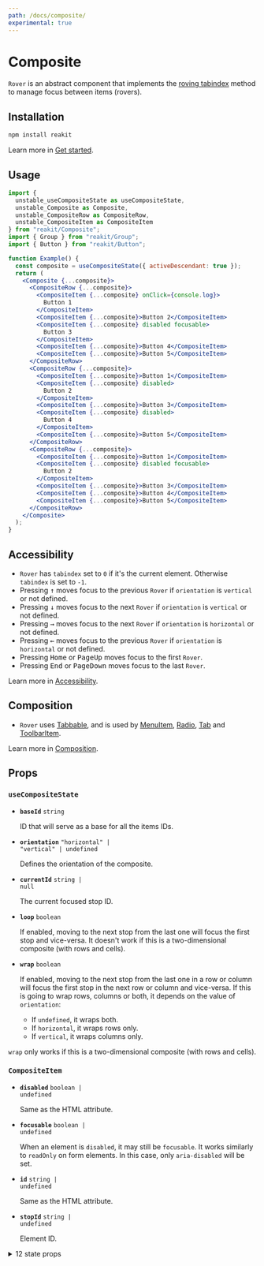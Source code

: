 ```yaml
---
path: /docs/composite/
experimental: true
---
```


# Composite

`Rover` is an abstract component that implements the [roving tabindex](https://www.w3.org/TR/wai-aria-practices-1.1/#kbd_roving_tabindex) method to manage focus between items (rovers).

<carbon-ad></carbon-ad>

## Installation

```sh
npm install reakit
```

Learn more in [Get started](/docs/get-started/).

## Usage

```jsx
import {
  unstable_useCompositeState as useCompositeState,
  unstable_Composite as Composite,
  unstable_CompositeRow as CompositeRow,
  unstable_CompositeItem as CompositeItem
} from "reakit/Composite";
import { Group } from "reakit/Group";
import { Button } from "reakit/Button";

function Example() {
  const composite = useCompositeState({ activeDescendant: true });
  return (
    <Composite {...composite}>
      <CompositeRow {...composite}>
        <CompositeItem {...composite} onClick={console.log}>
          Button 1
        </CompositeItem>
        <CompositeItem {...composite}>Button 2</CompositeItem>
        <CompositeItem {...composite} disabled focusable>
          Button 3
        </CompositeItem>
        <CompositeItem {...composite}>Button 4</CompositeItem>
        <CompositeItem {...composite}>Button 5</CompositeItem>
      </CompositeRow>
      <CompositeRow {...composite}>
        <CompositeItem {...composite}>Button 1</CompositeItem>
        <CompositeItem {...composite} disabled>
          Button 2
        </CompositeItem>
        <CompositeItem {...composite}>Button 3</CompositeItem>
        <CompositeItem {...composite} disabled>
          Button 4
        </CompositeItem>
        <CompositeItem {...composite}>Button 5</CompositeItem>
      </CompositeRow>
      <CompositeRow {...composite}>
        <CompositeItem {...composite}>Button 1</CompositeItem>
        <CompositeItem {...composite} disabled focusable>
          Button 2
        </CompositeItem>
        <CompositeItem {...composite}>Button 3</CompositeItem>
        <CompositeItem {...composite}>Button 4</CompositeItem>
        <CompositeItem {...composite}>Button 5</CompositeItem>
      </CompositeRow>
    </Composite>
  );
}
```

## Accessibility

- `Rover` has `tabindex` set to `0` if it's the current element. Otherwise `tabindex` is set to `-1`.
- Pressing <kbd>↑</kbd> moves focus to the previous `Rover` if `orientation` is `vertical` or not defined.
- Pressing <kbd>↓</kbd> moves focus to the next `Rover` if `orientation` is `vertical` or not defined.
- Pressing <kbd>→</kbd> moves focus to the next `Rover` if `orientation` is `horizontal` or not defined.
- Pressing <kbd>←</kbd> moves focus to the previous `Rover` if `orientation` is `horizontal` or not defined.
- Pressing <kbd>Home</kbd> or <kbd>PageUp</kbd> moves focus to the first `Rover`.
- Pressing <kbd>End</kbd> or <kbd>PageDown</kbd> moves focus to the last `Rover`.

Learn more in [Accessibility](/docs/accessibility/).

## Composition

- `Rover` uses [Tabbable](/docs/tabbable/), and is used by [MenuItem](/docs/menu/), [Radio](/docs/radio/), [Tab](/docs/tab/) and [ToolbarItem](/docs/toolbar/).

Learn more in [Composition](/docs/composition/#props-hooks).

## Props

<!-- Automatically generated -->

### `useCompositeState`

- **`baseId`**
  <code>string</code>

  ID that will serve as a base for all the items IDs.

- **`orientation`**
  <code>&#34;horizontal&#34; | &#34;vertical&#34; | undefined</code>

  Defines the orientation of the composite.

- **`currentId`**
  <code>string | null</code>

  The current focused stop ID.

- **`loop`**
  <code>boolean</code>

  If enabled, moving to the next stop from the last one will focus the first
stop and vice-versa. It doesn't work if this is a two-dimensional
composite (with rows and cells).

- **`wrap`**
  <code>boolean</code>

  If enabled, moving to the next stop from the last one in a row or column
will focus the first stop in the next row or column and vice-versa. If
this is going to wrap rows, columns or both, it depends on the value of
`orientation`:

  - If `undefined`, it wraps both.
  - If `horizontal`, it wraps rows only.
  - If `vertical`, it wraps columns only.

`wrap` only works if this is a two-dimensional composite (with rows and
cells).

### `CompositeItem`

- **`disabled`**
  <code>boolean | undefined</code>

  Same as the HTML attribute.

- **`focusable`**
  <code>boolean | undefined</code>

  When an element is `disabled`, it may still be `focusable`. It works
similarly to `readOnly` on form elements. In this case, only
`aria-disabled` will be set.

- **`id`**
  <code>string | undefined</code>

  Same as the HTML attribute.

- **`stopId`**
  <code>string | undefined</code>

  Element ID.

<details><summary>12 state props</summary>

> These props are returned by the state hook. You can spread them into this component (`{...state}`) or pass them separately. You can also provide these props from your own state logic.

- **`baseId`**
  <code>string</code>

  ID that will serve as a base for all the items IDs.

- **`orientation`**
  <code>&#34;horizontal&#34; | &#34;vertical&#34; | undefined</code>

  Defines the orientation of the composite.

- **`unstable_moves`** <span title="Experimental">⚠️</span>
  <code>number</code>

  Stores the number of moves that have been made by calling `move`, `next`,
`previous`, `up`, `down`, `first` or `last`.

- **`currentId`**
  <code>string | null</code>

  The current focused stop ID.

- **`stops`**
  <code>Stop[]</code>

  A list of stops.

- **`registerStop`**
  <code>(stop: Stop) =&#62; void</code>

  TODO

- **`unregisterStop`**
  <code>(id: string) =&#62; void</code>

  TODO

- **`setCurrentId`**
  <code>(value: string | null) =&#62; void</code>

  TODO

- **`next`**
  <code title="(unstable_allTheWayInRow?: boolean | undefined) =&#62; void">(unstable_allTheWayInRow?: boolean | undefined)...</code>

  Moves focus to the next element.

- **`previous`**
  <code title="(unstable_allTheWayInRow?: boolean | undefined) =&#62; void">(unstable_allTheWayInRow?: boolean | undefined)...</code>

  Moves focus to the previous element.

- **`first`**
  <code>() =&#62; void</code>

  Moves focus to the first element.

- **`last`**
  <code>() =&#62; void</code>

  Moves focus to the last element.

</details>
